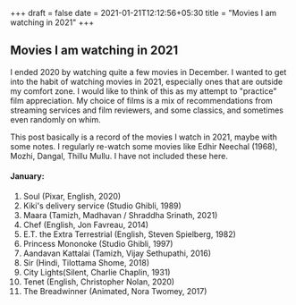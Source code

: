+++ 
draft = false
date = 2021-01-21T12:12:56+05:30
title = "Movies I am watching in 2021"
+++

## Movies I am watching in 2021
I ended 2020 by watching quite a few movies in December. I wanted to get into the habit of watching movies in 2021, especially ones that are outside my comfort zone. I would like to think of this as my attempt to "practice" film appreciation. My choice of films is a mix of recommendations from streaming services and film reviewers, and some classics, and sometimes even randomly on whim.

This post basically is a record of the movies I watch in 2021, maybe with some notes. I regularly re-watch some movies like Edhir Neechal (1968), Mozhi, Dangal, Thillu Mullu. I have not included these here.

#### January:
1. Soul (Pixar, English, 2020)
2. Kiki's delivery service (Studio Ghibli, 1989)
3. Maara (Tamizh, Madhavan / Shraddha Srinath, 2021)
4. Chef (English, Jon Favreau, 2014)
5. E.T. the Extra Terrestrial (English, Steven Spielberg, 1982)
6. Princess Mononoke (Studio Ghibli, 1997)
7. Aandavan Kattalai (Tamizh, Vijay Sethupathi, 2016)
8. Sir (Hindi, Tilottama Shome, 2018)
9. City Lights(Silent, Charlie Chaplin, 1931)
10. Tenet (English, Christopher Nolan, 2020)
11. The Breadwinner (Animated, Nora Twomey, 2017)